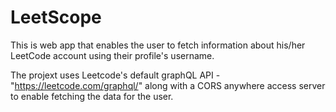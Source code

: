 # LeetScope

This is web app that enables the user to fetch information about his/her LeetCode account using their profile's username.

The projext uses Leetcode's default graphQL API - "https://leetcode.com/graphql/"  along with a CORS anywhere access server to enable fetching the data for the user.



